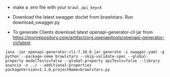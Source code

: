 - make a .env file with your `brawl_api_key=X`
- Download the latest swagger doclet from brawlstars. Run download_swagger.py

- To generate Clients
  download latest openapi-generator-cli jar
  from https://mvnrepository.com/artifact/org.openapitools/openapi-generator-cli/latest

```
java -jar openapi-generator-cli-7.10.0.jar generate -i swagger.yaml -g python --package-name brawlstars --skip-validate-spec --global-property modelTests=false --global-property apiTests=false --library asyncio -o ../ --additional-properties packageVersion=1.1.0,projectName=brawlstars.py
```
